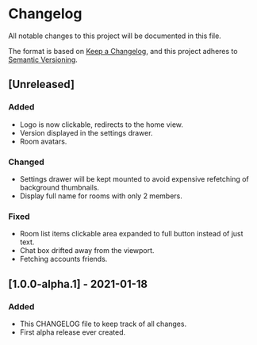 # Changelog
All notable changes to this project will be documented in this file.

The format is based on [Keep a Changelog](https://keepachangelog.com/en/1.0.0/),
and this project adheres to [Semantic Versioning](https://semver.org/spec/v2.0.0.html).

## [Unreleased]
### Added
- Logo is now clickable, redirects to the home view.
- Version displayed in the settings drawer.
- Room avatars.

### Changed
- Settings drawer will be kept mounted to avoid expensive refetching of background thumbnails.
- Display full name for rooms with only 2 members.

### Fixed
- Room list items clickable area expanded to full button instead of just text.
- Chat box drifted away from the viewport.
- Fetching accounts friends.

## [1.0.0-alpha.1] - 2021-01-18
### Added
- This CHANGELOG file to keep track of all changes.
- First alpha release ever created.